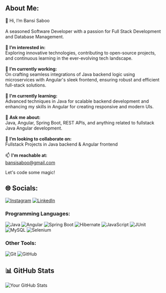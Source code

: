 ## About Me:
👋 Hi, I’m Bansi Saboo<br><br>
A seasoned Software Developer with a passion for Full Stack Development and Database Management.<br><br>
👀 **I’m interested in:** <br>
Exploring innovative technologies, contributing to open-source projects, and continuous learning in the ever-evolving tech landscape.<br><br>
🔭 **I’m currently working:** <br>
On crafting seamless integrations of Java backend logic using microservices with Angular's sleek frontend, ensuring robust and efficient full-stack solutions.<br><br>
🌱 **I'm currently learning:** <br>
Advanced techniques in Java for scalable backend development and enhancing my skills in Angular for creating responsive and modern UIs.<br><br>
💬 **Ask me about:** <br>
Java, Angular, Spring Boot, REST APIs, and anything related to fullstack Java Angular development.<br><br>
💞️ **I’m looking to collaborate on:** <br>
Fullstack Projects in Java backend & Angular frontend<br><br>
📫 **I'm reachable at:** <br>
bansisaboo@gmail.com

Let's code some magic!

## 🌐 Socials: 
[![Instagram](https://img.shields.io/badge/Instagram-%23E4405F.svg?logo=Instagram&logoColor=white)](https://www.instagram.com/bansi_saboo/)
[![LinkedIn](https://img.shields.io/badge/LinkedIn-%230077B5.svg?logo=linkedin&logoColor=white)](https://www.linkedin.com/in/bansi-saboo-93833b152/)

### Programming Languages:
![Java](https://img.shields.io/badge/Java-%23ED8B00.svg?&style=for-the-badge&logo=java&logoColor=white)
![Angular](https://img.shields.io/badge/Angular-%23DD0031.svg?&style=for-the-badge&logo=angular&logoColor=white)
![Spring Boot](https://img.shields.io/badge/Spring_Boot-%236DB33F.svg?&style=for-the-badge&logo=spring-boot&logoColor=white)
![Hibernate](https://img.shields.io/badge/Hibernate-%2320232A.svg?&style=for-the-badge&logo=hibernate&logoColor=white)
![JavaScript](https://img.shields.io/badge/JavaScript-%23F7DF1E.svg?&style=for-the-badge&logo=javascript&logoColor=black)
![JUnit](https://img.shields.io/badge/JUnit-%25E05D44.svg?&style=for-the-badge&logo=junit&logoColor=white)
![MySQL](https://img.shields.io/badge/MySQL-%2300f.svg?&style=for-the-badge&logo=mysql&logoColor=white)
![Selenium](https://img.shields.io/badge/Selenium-%234AAE3F.svg?&style=for-the-badge&logo=selenium&logoColor=white)

### Other Tools:
![Git](https://img.shields.io/badge/Git-%23F05032.svg?&style=for-the-badge&logo=git&logoColor=white)
![GitHub](https://img.shields.io/badge/GitHub-%23121011.svg?&style=for-the-badge&logo=github&logoColor=white)

## 📊 GitHub Stats
![Your GitHub Stats](https://github-readme-stats.vercel.app/api?username=bsaboo&show_icons=true&hide=contribs,prs&theme=radical)






